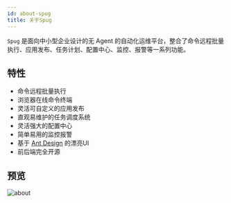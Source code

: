 ```yaml
---
id: about-spug
title: 关于Spug
---
```


`Spug` 是面向中小型企业设计的无 Agent 的自动化运维平台，整合了命令远程批量执行、应用发布、任务计划、配置中心、监控、报警等一系列功能。

## 特性

- 命令远程批量执行
- 浏览器在线命令终端
- 灵活可自定义的应用发布
- 直观易维护的任务调度系统
- 灵活强大的配置中心
- 简单易用的监控报警
- 基于 [Ant Design](https://ant-design.gitee.io/) 的漂亮UI
- 前后端完全开源

## 预览

![about](http://image.qbangmang.com/app-apply-2.0.png)


